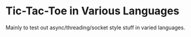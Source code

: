 # Tic-Tac-Toe in Various Languages

Mainly to test out async/threading/socket style stuff in varied languages.